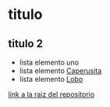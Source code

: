 # titulo
## titulo 2

- lista elemento uno
- lista elemento [Caperusita](./modulo1.md)
- lista elemento [Lobo](./modulo2.md)


[link a la raiz del repositorio](https://github.com/jcarroyos-teaching/mi-primer-relato-hipermedia/)
